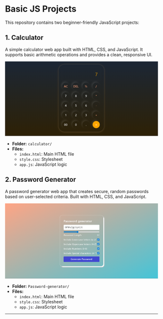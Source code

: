 # Basic JS Projects

This repository contains two beginner-friendly JavaScript projects:

## 1. Calculator

A simple calculator web app built with HTML, CSS, and JavaScript. It supports basic arithmetic operations and provides a clean, responsive UI.

![Calculator Screenshot](assests/calculator.png)

- **Folder:** `calculator/`
- **Files:**
	- `index.html`: Main HTML file
	- `style.css`: Stylesheet
	- `app.js`: JavaScript logic

## 2. Password Generator

A password generator web app that creates secure, random passwords based on user-selected criteria. Built with HTML, CSS, and JavaScript.

![Password Generator Screenshot](assests/PassGenerator.png)

- **Folder:** `Password-generator/`
- **Files:**
	- `index.html`: Main HTML file
	- `style.css`: Stylesheet
	- `app.js`: JavaScript logic

---

